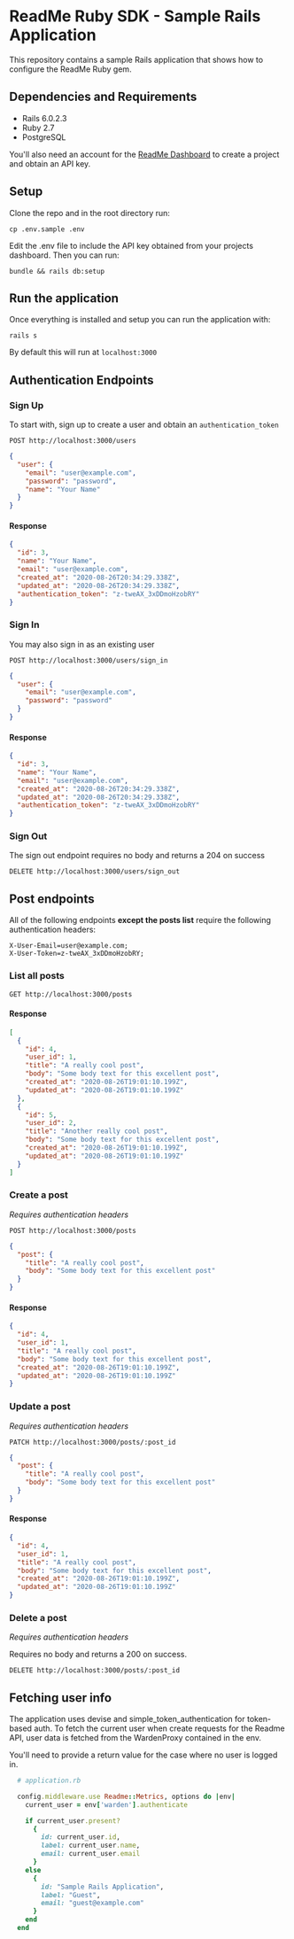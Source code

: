 # ReadMe Ruby SDK - Sample Rails Application

This repository contains a sample Rails application that shows how to configure
the ReadMe Ruby gem.

## Dependencies and Requirements

* Rails 6.0.2.3
* Ruby 2.7
* PostgreSQL

You'll also need an account for the [ReadMe Dashboard](dash.readme.com) to create a project and obtain an
API key.

## Setup

Clone the repo and in the root directory run:

```
cp .env.sample .env
```

Edit the .env file to include the API key obtained from your projects
dashboard. Then you can run:

```
bundle && rails db:setup
```

## Run the application

Once everything is installed and setup you can run the application with:

```
rails s
```

By default this will run at `localhost:3000`

## Authentication Endpoints

### Sign Up

To start with, sign up to create a user and obtain an `authentication_token`

`POST http://localhost:3000/users`

```JSON
{
  "user": {
    "email": "user@example.com",
    "password": "password",
    "name": "Your Name"
  }
}
```

#### Response

```JSON
{
  "id": 3,
  "name": "Your Name",
  "email": "user@example.com",
  "created_at": "2020-08-26T20:34:29.338Z",
  "updated_at": "2020-08-26T20:34:29.338Z",
  "authentication_token": "z-tweAX_3xDDmoHzobRY"
}
```

### Sign In

You may also sign in as an existing user

`POST http://localhost:3000/users/sign_in`

```JSON
{
  "user": {
    "email": "user@example.com",
    "password": "password"
  }
}
```

#### Response

```JSON
{
  "id": 3,
  "name": "Your Name",
  "email": "user@example.com",
  "created_at": "2020-08-26T20:34:29.338Z",
  "updated_at": "2020-08-26T20:34:29.338Z",
  "authentication_token": "z-tweAX_3xDDmoHzobRY"
}
```

### Sign Out

The sign out endpoint requires no body and returns a 204 on success

`DELETE http://localhost:3000/users/sign_out`

## Post endpoints

All of the following endpoints **except the posts list** require the following
authentication headers:

```
X-User-Email=user@example.com;
X-User-Token=z-tweAX_3xDDmoHzobRY;
```

### List all posts

`GET http://localhost:3000/posts`

#### Response

```JSON
[
  {
    "id": 4,
    "user_id": 1,
    "title": "A really cool post",
    "body": "Some body text for this excellent post",
    "created_at": "2020-08-26T19:01:10.199Z",
    "updated_at": "2020-08-26T19:01:10.199Z"
  },
  {
    "id": 5,
    "user_id": 2,
    "title": "Another really cool post",
    "body": "Some body text for this excellent post",
    "created_at": "2020-08-26T19:01:10.199Z",
    "updated_at": "2020-08-26T19:01:10.199Z"
  }
]
```

### Create a post

*Requires authentication headers*

`POST http://localhost:3000/posts`

```JSON
{
  "post": {
    "title": "A really cool post",
    "body": "Some body text for this excellent post"
  }
}
```

#### Response

```JSON
{
  "id": 4,
  "user_id": 1,
  "title": "A really cool post",
  "body": "Some body text for this excellent post",
  "created_at": "2020-08-26T19:01:10.199Z",
  "updated_at": "2020-08-26T19:01:10.199Z"
}
```

### Update a post

*Requires authentication headers*

`PATCH http://localhost:3000/posts/:post_id`

```JSON
{
  "post": {
    "title": "A really cool post",
    "body": "Some body text for this excellent post"
  }
}
```

#### Response

```JSON
{
  "id": 4,
  "user_id": 1,
  "title": "A really cool post",
  "body": "Some body text for this excellent post",
  "created_at": "2020-08-26T19:01:10.199Z",
  "updated_at": "2020-08-26T19:01:10.199Z"
}
```

### Delete a post

*Requires authentication headers*

Requires no body and returns a 200 on success.

`DELETE http://localhost:3000/posts/:post_id`

## Fetching user info

The application uses devise and simple_token_authentication for token-based
auth. To fetch the current user when create requests for the Readme API, user
data is fetched from the WardenProxy contained in the env.

You'll need to provide a return value for the case where no user is logged in.

```ruby
  # application.rb

  config.middleware.use Readme::Metrics, options do |env|
    current_user = env['warden'].authenticate

    if current_user.present?
      {
        id: current_user.id,
        label: current_user.name,
        email: current_user.email
      }
    else
      {
        id: "Sample Rails Application",
        label: "Guest",
        email: "guest@example.com"
      }
    end
  end
```
